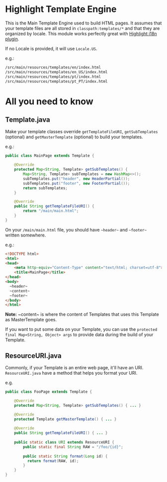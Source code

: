 Highlight Template Engine
===

This is the Main Template Engine used to build HTML pages.
It assumes that your template files are all stored in `classpath:templates/*` and that they are organized by locale.
This module works perfectly great with [Highlight i18n plugin](https://github.com/tiagobento/highlight/tree/master/web/i18n/).

If no Locale is provided, it will use `Locale.US`.

e.g.:

```bash
/src/main/resources/templates/en/index.html
/src/main/resources/templates/en_US/index.html
/src/main/resources/templates/pt/index.html
/src/main/resources/templates/pt_PT/index.html
```

All you need to know
===

Template.java
---
Make your template classes override `getTemplateFileURI`, `getSubTemplates` (optional) and `getMasterTemplate` (optional) to build your templates.

e.g.:

```java
public class MainPage extends Template {

    @Override
    protected Map<String, Template> getSubTemplates() {
        Map<String, Template> subTemplates = new HashMap<>();
        subTemplates.put("header", new HeaderPartial());
        subTemplates.put("footer", new FooterPartial());
        return subTemplates;
    }

    @Override
    public String getTemplateFileURI() {
        return "/main/main.html";
    }
}
```

On your `/main/main.html` file, you should have `~header~` and `~footer~` written somewhere.

e.g.:

```html
<!DOCTYPE html>
<html>
<head>
    <meta http-equiv="Content-Type" content="text/html; charset=utf-8">
    <title>MainPage</title>
</head>
<body>
  ~header~
  ~content~
  ~footer~
</body>
</html>
```

**Note:** ~content~ is where the content of Templates that uses this Template as MasterTemplate goes.

If you want to put some data on your Template, you can use the `protected final Map<String, Object> args` to provide data during the build of your Template.

ResourceURI.java
---

Commonly, if your Template is an entire web page, it'll have an URI. `ResourceURI.java` have a method that helps you format your URI.

e.g.

```java
public class FooPage extends Template {

    @Override
    protected Map<String, Template> getSubTemplates() { ... }

    @Override
    protected Template getMasterTemplate() { ... }
    
    @Override
    public String getTemplateFileURI() { ... }
    
    public static class URI extends ResourceURI {
        public static final String RAW = "/foo/{id}";
        
        public static String format(Long id) {
          return format(RAW, id);
        }
    }
}
```

